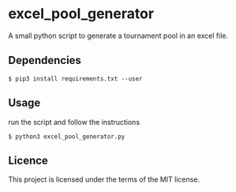 # excel_pool_generator

A small python script to generate a tournament pool in an excel file.

## Dependencies

```
$ pip3 install requirements.txt --user
```

## Usage

run the script and follow the instructions

```
$ python3 excel_pool_generator.py
```

## Licence

This project is licensed under the terms of the MIT license.
